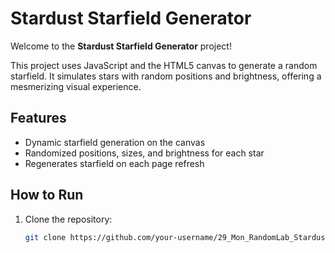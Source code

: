 # Stardust Starfield Generator

Welcome to the **Stardust Starfield Generator** project!

This project uses JavaScript and the HTML5 canvas to generate a random starfield. It simulates stars with random positions and brightness, offering a mesmerizing visual experience.

## Features
- Dynamic starfield generation on the canvas
- Randomized positions, sizes, and brightness for each star
- Regenerates starfield on each page refresh

## How to Run

1. Clone the repository:
   ```bash
   git clone https://github.com/your-username/29_Mon_RandomLab_Stardust.git
